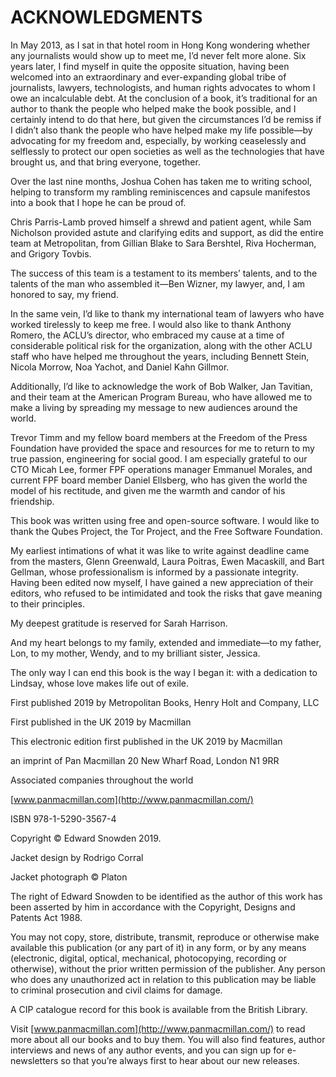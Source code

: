 # ACKNOWLEDGMENTS

In May 2013, as I sat in that hotel room in Hong Kong wondering whether any
journalists would show up to meet me, I’d never felt more alone. Six years
later, I find myself in quite the opposite situation, having been welcomed
into an extraordinary and ever-expanding global tribe of journalists, lawyers,
technologists, and human rights advocates to whom I owe an incalculable debt.
At the conclusion of a book, it’s traditional for an author to thank the
people who helped make the book possible, and I certainly intend to do that
here, but given the circumstances I’d be remiss if I didn’t also thank the
people who have helped make my life possible—by advocating for my freedom and,
especially, by working ceaselessly and selflessly to protect our open
societies as well as the technologies that have brought us, and that bring
everyone, together.

Over the last nine months, Joshua Cohen has taken me to writing school,
helping to transform my rambling reminiscences and capsule manifestos into a
book that I hope he can be proud of.

Chris Parris-Lamb proved himself a shrewd and patient agent, while Sam
Nicholson provided astute and clarifying edits and support, as did the entire
team at Metropolitan, from Gillian Blake to Sara Bershtel, Riva Hocherman, and
Grigory Tovbis.

The success of this team is a testament to its members’ talents, and to the
talents of the man who assembled it—Ben Wizner, my lawyer, and, I am honored
to say, my friend.

In the same vein, I’d like to thank my international team of lawyers who have
worked tirelessly to keep me free. I would also like to thank Anthony Romero,
the ACLU’s director, who embraced my cause at a time of considerable political
risk for the organization, along with the other ACLU staff who have helped me
throughout the years, including Bennett Stein, Nicola Morrow, Noa Yachot, and
Daniel Kahn Gillmor.

Additionally, I’d like to acknowledge the work of Bob Walker, Jan Tavitian,
and their team at the American Program Bureau, who have allowed me to make a
living by spreading my message to new audiences around the world.

Trevor Timm and my fellow board members at the Freedom of the Press Foundation
have provided the space and resources for me to return to my true passion,
engineering for social good. I am especially grateful to our CTO Micah Lee,
former FPF operations manager Emmanuel Morales, and current FPF board member
Daniel Ellsberg, who has given the world the model of his rectitude, and given
me the warmth and candor of his friendship.

This book was written using free and open-source software. I would like to
thank the Qubes Project, the Tor Project, and the Free Software Foundation.

My earliest intimations of what it was like to write against deadline came
from the masters, Glenn Greenwald, Laura Poitras, Ewen Macaskill, and Bart
Gellman, whose professionalism is informed by a passionate integrity. Having
been edited now myself, I have gained a new appreciation of their editors, who
refused to be intimidated and took the risks that gave meaning to their
principles.

My deepest gratitude is reserved for Sarah Harrison.

And my heart belongs to my family, extended and immediate—to my father, Lon,
to my mother, Wendy, and to my brilliant sister, Jessica.

The only way I can end this book is the way I began it: with a dedication to
Lindsay, whose love makes life out of exile.



First published 2019 by Metropolitan Books, Henry Holt and Company, LLC

First published in the UK 2019 by Macmillan

This electronic edition first published in the UK 2019 by Macmillan

an imprint of Pan Macmillan 20 New Wharf Road, London N1 9RR

Associated companies throughout the world

[www.panmacmillan.com](http://www.panmacmillan.com/)

ISBN 978-1-5290-3567-4

Copyright © Edward Snowden 2019.

Jacket design by Rodrigo Corral

Jacket photograph © Platon

The right of Edward Snowden to be identified as the author of this work has
been asserted by him in accordance with the Copyright, Designs and Patents Act
1988.

You may not copy, store, distribute, transmit, reproduce or otherwise make
available this publication (or any part of it) in any form, or by any means
(electronic, digital, optical, mechanical, photocopying, recording or
otherwise), without the prior written permission of the publisher. Any person
who does any unauthorized act in relation to this publication may be liable to
criminal prosecution and civil claims for damage.

A CIP catalogue record for this book is available from the British Library.

Visit [www.panmacmillan.com](http://www.panmacmillan.com/) to read more about
all our books and to buy them. You will also find features, author interviews
and news of any author events, and you can sign up for e-newsletters so that
you’re always first to hear about our new releases.
